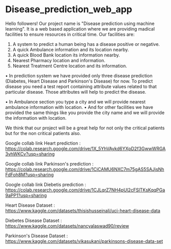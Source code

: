 # Disease_prediction_web_app
Hello followers! 
Our project name is "Disease prediction using machine learning". It is a web based application where we are providing madical facilities to ensure resources in critical time.
Our facilities are:

1. A system to predict a human being has a disease positive or negative.
2. A quick Ambulance information and its location nearby.
3. A quick Blood Bank location its information nearby.
4. Nearest Pharmacy location and information.
5. Nearest Treatment Centre location and its information.

• In prediction system we have provided only three disease prediction (Diabetes, Heart Disease and Parkinson's Disease) for now.
To predict disease you need a test report containing attribute values related to that particular disease. Those attributes will help to predict the disease.

• In Ambulance section you type a city and we will provide nearest ambulance information with location. 
• And for other facilities we have provided the same things like you provide the city name and we will provide the information with location.

We think that our project will be a great help for not only the critical patients but for the non critical patients also.



Google collab link Heart prediction  : https://colab.research.google.com/drive/1X_5YhVAykd6YXpD2f3GwwWRGA3vhWKCv?usp=sharing

Google collab link Parkinson's prediction : https://colab.research.google.com/drive/1CiCAMU6NXC7m75gAS5SAJjsNhFdFoh8M?usp=sharing

Google collab link Diebetis prediction : https://colab.research.google.com/drive/1CJLqrZ7NH4pUl2cFSlTKsKqqPGa9aPP1?usp=sharing

Heart Disease Dataset : https://www.kaggle.com/datasets/thisishusseinali/uci-heart-disease-data

Diebetes Disease Dataset : https://www.kaggle.com/datasets/nancyalaswad90/review

Parkinson's Disease Dataset : https://www.kaggle.com/datasets/vikasukani/parkinsons-disease-data-set
